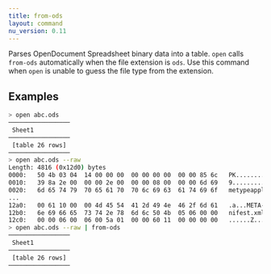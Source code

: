 ```yaml
---
title: from-ods
layout: command
nu_version: 0.11
---
```


Parses OpenDocument Spreadsheet binary data into a table. `open` calls `from-ods` automatically when the file extension  is `ods`. Use this command when `open` is unable to guess the file type from the extension.

## Examples

```sh
> open abc.ods
─────────────────
 Sheet1
─────────────────
 [table 26 rows]
─────────────────
> open abc.ods --raw
Length: 4816 (0x12d0) bytes
0000:   50 4b 03 04  14 00 00 00  00 00 00 00  00 00 85 6c   PK.............l
0010:   39 8a 2e 00  00 00 2e 00  00 00 08 00  00 00 6d 69   9.............mi
0020:   6d 65 74 79  70 65 61 70  70 6c 69 63  61 74 69 6f   metypeapplicatio
...
12a0:   00 61 10 00  00 4d 45 54  41 2d 49 4e  46 2f 6d 61   .a...META-INF/ma
12b0:   6e 69 66 65  73 74 2e 78  6d 6c 50 4b  05 06 00 00   nifest.xmlPK....
12c0:   00 00 06 00  06 00 5a 01  00 00 60 11  00 00 00 00   ......Z...`.....
> open abc.ods --raw | from-ods
─────────────────
 Sheet1
─────────────────
 [table 26 rows]
─────────────────
```
